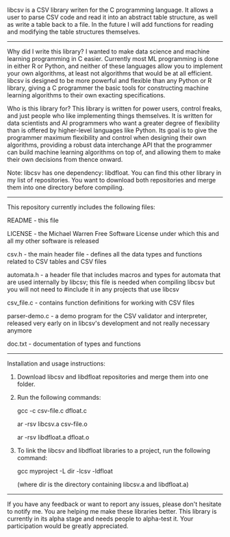 libcsv is a CSV library writen for the C programming language. It allows
a user to parse CSV code and read it into an abstract table structure,
as well as write a table back to a file. In the future I will add
functions for reading and modifying the table structures themselves.

---------------------------------------------------------------------------

Why did I write this library?
I wanted to make data science and machine learning programming in C
easier. Currently most ML programming is done in either R or Python,
and neither of these languages allow you to implement your own
algorithms, at least not algorithms that would be at all efficient. libcsv
is designed to be more powerful and flexible than any Python or R library,
giving a C programmer the basic tools for constructing machine learning
algorithms to their own exacting specifications.

Who is this library for?
This library is written for power users, control freaks, and just people
who like implementing things themselves. It is written for data scientists
and AI programmers who want a greater degree of flexibility than is
offered by higher-level languages like Python. Its goal is to give the
programmer maximum flexibility and control when designing their own
algorithms, providing a robust data interchange API that the programmer
can build machine learning algorithms on top of, and allowing them to
make their own decisions from thence onward.

Note: libcsv has one dependency: libdfloat. You can find this other
library in my list of repositories. You want to download both repositories
and merge them into one directory before compiling.

---------------------------------------------------------------------------

This repository currently includes the following files:

README - this file

LICENSE - the Michael Warren Free Software License under which this and
all my other software is released

csv.h - the main header file - defines all the data types and functions
related to CSV tables and CSV files

automata.h - a header file that includes macros and types for automata
that are used internally by libcsv; this file is needed when compiling
libcsv but you will not need to #include it in any projects that use
libcsv

csv_file.c - contains function definitions for working with CSV files

parser-demo.c - a demo program for the CSV validator and interpreter,
released very early on in libcsv's development and not really necessary
anymore

doc.txt - documentation of types and functions

------------------------------------------------------------------------

Installation and usage instructions:

1. Download libcsv and libdfloat repositories and merge them into
   one folder.

2. Run the following commands:

   gcc -c csv-file.c dfloat.c

   ar -rsv libcsv.a csv-file.o

   ar -rsv libdfloat.a dfloat.o

3. To link the libcsv and libdfloat libraries to a project, run the
   following command:

   gcc myproject -L dir -lcsv -ldfloat

   (where dir is the directory containing libcsv.a and libdfloat.a)

------------------------------------------------------------------------

If you have any feedback or want to report any issues, please don't
hesitate to notify me. You are helping me make these libraries
better. This library is currently in its alpha stage and needs people
to alpha-test it. Your participation would be greatly appreciated.
